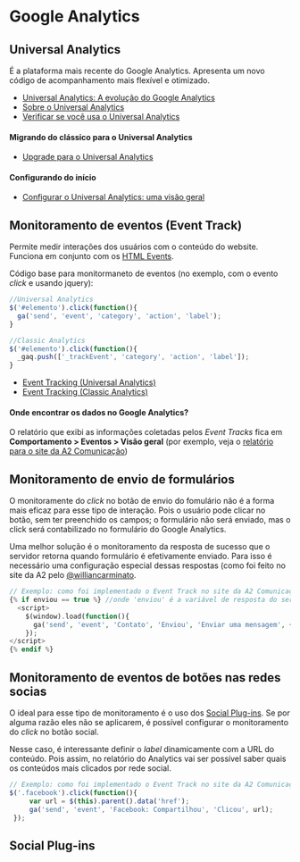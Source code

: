 # Google Analytics

## Universal Analytics

É a plataforma mais recente do Google Analytics. Apresenta um novo código de acompanhamento mais flexível e otimizado.

* [Universal Analytics: A evolução do Google Analytics](http://www.dp6.com.br/universal-analytics-a-evolucao-do-google-analytics/)
* [Sobre o Universal Analytics](https://support.google.com/analytics/answer/2790010?hl=pt-BR&ref_topic=6010376)
* [Verificar se você usa o Universal Analytics](https://support.google.com/analytics/answer/4457764?hl=pt-BR&ref_topic=6010376)

#### Migrando do clássico para o Universal Analytics

* [Upgrade para o Universal Analytics](https://support.google.com/analytics/answer/3450662?hl=pt-BR&ref_topic=6010376)

#### Configurando do início

* [Configurar o Universal Analytics: uma visão geral](https://support.google.com/analytics/answer/2817075?hl=pt-BR&ref_topic=6010376)

## Monitoramento de eventos (Event Track)
Permite medir interações dos usuários com o conteúdo do website.  <br/>
Funciona em conjunto com os [HTML Events](http://www.w3schools.com/tags/ref_eventattributes.asp).

Código base para monitormaneto de eventos (no exemplo, com o evento _click_ e usando jquery):

```javascript
//Universal Analytics
$('#elemento').click(function(){
  ga('send', 'event', 'category', 'action', 'label');
}
```
```javascript
//Classic Analytics
$('#elemento').click(function(){
  _gaq.push(['_trackEvent', 'category', 'action', 'label']);
}
```

* [Event Tracking (Universal Analytics)](https://developers.google.com/analytics/devguides/collection/analyticsjs/events?hl=pt-BR)
* [Event Tracking  (Classic Analytics)](https://developers.google.com/analytics/devguides/collection/gajs/eventTrackerGuide?hl=pt-BR)

#### Onde encontrar os dados no Google Analytics?
O relatório que exibi as informações coletadas pelos _Event Tracks_ fica em **Comportamento > Eventos > Visão geral** (por exemplo, veja o [relatório para o site da A2 Comunicação](https://www.google.com/analytics/web/?hl=pt-BR&pli=1#report/content-event-overview/a9911169w21785238p83581831/))

## Monitoramento de envio de formulários

O monitoramente do _click_ no botão de envio do fomulário não é a forma mais eficaz para esse tipo de interação. Pois o usuário pode clicar no botão, sem ter preenchido os campos; o formulário não será enviado, mas o click será contabilizado no formulário do Google Analytics. 

Uma melhor solução é o monitoramento da resposta de sucesso que o servidor retorna quando formulário é efetivamente enviado. Para isso é necessário uma configuração especial dessas respostas (como foi feito no site da A2 pelo [@williancarminato](https://github.com/williancarminato). 

```php
// Exemplo: como foi implementado o Event Track no site da A2 Comunicação (com Twig)
{% if enviou == true %} //onde 'enviou' é a variável de resposta do servidor
  <script>
    $(window).load(function(){
      ga('send', 'event', 'Contato', 'Enviou', 'Enviar uma mensagem', {'nonInteraction': 1});
    });
</script>
{% endif %}
```


## Monitoramento de eventos de botões nas redes socias

O ideal para esse tipo de monitoramento é o uso dos [Social Plug-ins](#social-plugins). Se por alguma razão eles não se aplicarem, é possível configurar o monitoramento do _click_ no botão social.

Nesse caso, é interessante definir o _label_ dinamicamente com a URL do conteúdo. Pois assim, no relatório do Analytics vai ser possível saber quais os conteúdos mais clicados por rede social. 
```javascript
// Exemplo: como foi implementado o Event Track no site da A2 Comunicação (com JQuery)
$('.facebook').click(function(){
     var url = $(this).parent().data('href'); 
     ga('send', 'event', 'Facebook: Compartilhou', 'Clicou', url);
 });
```

## <a name="social-plugins"></a>Social Plug-ins 
